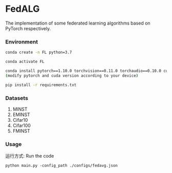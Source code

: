 # FedALG

The implementation of some federated learning algorithms  based on PyTorch respectively.

### Environment

```bash
conda create -n FL python=3.7

conda activate FL

conda install pytorch==1.10.0 torchvision==0.11.0 torchaudio==0.10.0 cudatoolkit=11.3 -c pytorch -c conda-forge
(modify pytorch and cuda version according to your device)

pip install -r requirements.txt

```

### Datasets

1. MINST
2. EMINST
3. Cifar10
4. Cifar100
5. FMINST

### Usage

运行方式: Run the code

```asp
python main.py -config_path ./configs/fedavg.json
```
